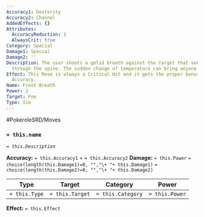 ```yaml
---
Accuracy1: Dexterity
Accuracy2: Channel
AddedEffects: {}
Attributes:
  AccuracyReduction: 1
  AlwaysCrit: true
Category: Special
Damage1: Special
Damage2: ''
Description: The user shoots a gelid breath against the target that sends a chill
  through the spine. The sudden change of temperature can bring anyone to its knees.
Effect: This Move is always a Critical Hit and it gets the proper bonus for it. -1
  Accuracy.
Name: Frost Breath
Power: 2
Target: Foe
Type: Ice
---
```


#PokeroleSRD/Moves

### `= this.name` 
*`= this.Description`*

**Accuracy:** `= this.Accuracy1` + `= this.Accuracy2`
**Damage:** `= this.Power` `= choice(length(this.Damage1)=0, "","\+ "+ this.Damage1)` `= choice(length(this.Damage2)=0, "","\+ "+ this.Damage2)`

| Type          | Target          | Category          | Power          |
| ------------- | --------------- | ----------------  | -------------- |
| `= this.Type` | `= this.Target` | `= this.Category` | `= this.Power` | 

**Effect:** `= this.Effect`
